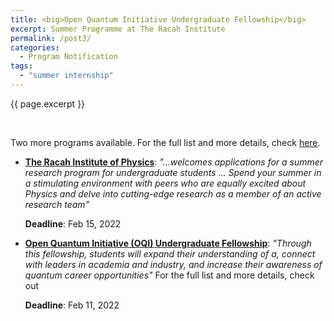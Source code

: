 ```yaml
---
title: <big>Open Quantum Initiative Undergraduate Fellowship</big>
excerpt: Summer Programme at The Racah Institute
permalink: /post3/
categories:
  - Program Notification
tags:
  - "summer internship"
---
```


<span class="excerpt">{{ page.excerpt }}</span>

<br>

Two more programs available. For the full list and more details, check [here](/summer/). 

- [**The Racah Institute of Physics**](https://bit.ly/3Hf9dxG): _"...welcomes applications for a summer research program for undergraduate students ...  Spend your summer in a stimulating environment with peers who are equally excited about Physics and delve into cutting-edge research as a member of an active research team"_

	**Deadline**: Feb 15, 2022

- [**Open Quantum Initiative (OQI) Undergraduate Fellowship**](https://bit.ly/3g959TO): _"Through this fellowship, students will expand their understanding of a, connect with leaders in academia and industry, and increase their awareness of quantum career opportunities"_
For the full list and more details, check out

	**Deadline**: Feb 11, 2022
